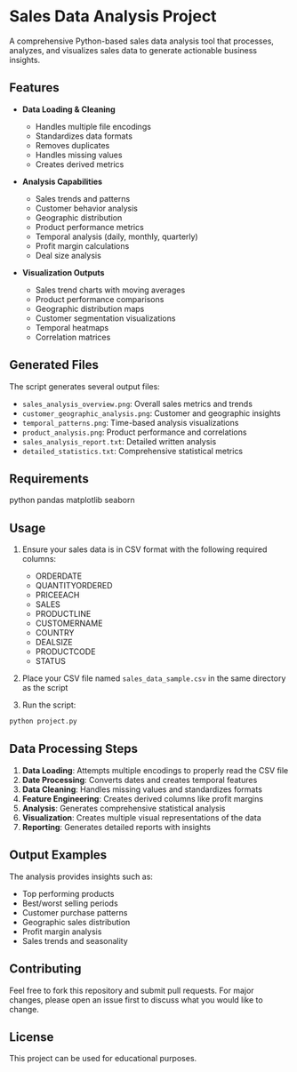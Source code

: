 # Sales Data Analysis Project

A comprehensive Python-based sales data analysis tool that processes, analyzes, and visualizes sales data to generate actionable business insights.

## Features

- **Data Loading & Cleaning**
  - Handles multiple file encodings
  - Standardizes data formats
  - Removes duplicates
  - Handles missing values
  - Creates derived metrics

- **Analysis Capabilities**
  - Sales trends and patterns
  - Customer behavior analysis
  - Geographic distribution
  - Product performance metrics
  - Temporal analysis (daily, monthly, quarterly)
  - Profit margin calculations
  - Deal size analysis

- **Visualization Outputs**
  - Sales trend charts with moving averages
  - Product performance comparisons
  - Geographic distribution maps
  - Customer segmentation visualizations
  - Temporal heatmaps
  - Correlation matrices

## Generated Files

The script generates several output files:
- `sales_analysis_overview.png`: Overall sales metrics and trends
- `customer_geographic_analysis.png`: Customer and geographic insights
- `temporal_patterns.png`: Time-based analysis visualizations
- `product_analysis.png`: Product performance and correlations
- `sales_analysis_report.txt`: Detailed written analysis
- `detailed_statistics.txt`: Comprehensive statistical metrics

## Requirements
python
pandas
matplotlib
seaborn

## Usage

1. Ensure your sales data is in CSV format with the following required columns:
   - ORDERDATE
   - QUANTITYORDERED
   - PRICEEACH
   - SALES
   - PRODUCTLINE
   - CUSTOMERNAME
   - COUNTRY
   - DEALSIZE
   - PRODUCTCODE
   - STATUS

2. Place your CSV file named `sales_data_sample.csv` in the same directory as the script

3. Run the script:

```bash
python project.py
```

## Data Processing Steps

1. **Data Loading**: Attempts multiple encodings to properly read the CSV file
2. **Date Processing**: Converts dates and creates temporal features
3. **Data Cleaning**: Handles missing values and standardizes formats
4. **Feature Engineering**: Creates derived columns like profit margins
5. **Analysis**: Generates comprehensive statistical analysis
6. **Visualization**: Creates multiple visual representations of the data
7. **Reporting**: Generates detailed reports with insights

## Output Examples

The analysis provides insights such as:
- Top performing products
- Best/worst selling periods
- Customer purchase patterns
- Geographic sales distribution
- Profit margin analysis
- Sales trends and seasonality

## Contributing

Feel free to fork this repository and submit pull requests. For major changes, please open an issue first to discuss what you would like to change.

## License
This project can be used for educational purposes.
